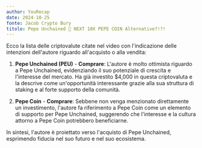 ```yaml
---
author: YouRecap
date: 2024-10-25
fonte: Jacob Crypto Bury
titolo: Pepe Unchained 🐸 NEXT 10X PEPE COIN Alternative?!?!
---
```


Ecco la lista delle criptovalute citate nel video con l'indicazione delle intenzioni dell'autore riguardo all'acquisto o alla vendita:

1. **Pepe Unchained (PEU)** - **Comprare**: L'autore è molto ottimista riguardo a Pepe Unchained, evidenziando il suo potenziale di crescita e l'interesse del mercato. Ha già investito $4,000 in questa criptovaluta e la descrive come un'opportunità interessante grazie alla sua struttura di staking e al forte supporto della comunità.

2. **Pepe Coin** - **Comprare**: Sebbene non venga menzionato direttamente un investimento, l'autore fa riferimento a Pepe Coin come un elemento di supporto per Pepe Unchained, suggerendo che l'interesse e la cultura attorno a Pepe Coin potrebbero beneficiarne.

In sintesi, l'autore è proiettato verso l'acquisto di Pepe Unchained, esprimendo fiducia nel suo futuro e nel suo ecosistema.
